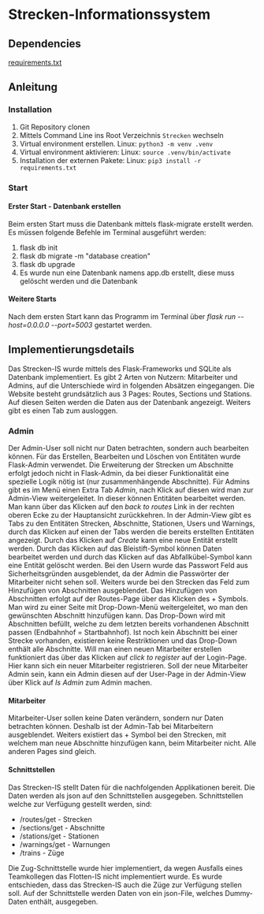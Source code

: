 # Strecken-Informationssystem

## Dependencies

[requirements.txt](./requirements.txt)

## Anleitung

### Installation
1. Git Repository clonen
2. Mittels Command Line ins Root Verzeichnis `Strecken` wechseln
3. Virtual environment erstellen. Linux: `python3 -m venv .venv`
4. Virtual environment aktivieren: Linux: `source .venv/bin/activate`
5. Installation der externen Pakete: Linux: `pip3 install -r requirements.txt`

### Start
#### Erster Start - Datenbank erstellen
Beim ersten Start muss die Datenbank mittels flask-migrate erstellt werden. Es müssen folgende Befehle im Terminal ausgeführt werden:
1. flask db init
2. flask db migrate -m "database creation"
3. flask db upgrade
4. Es wurde nun eine Datenbank namens app.db erstellt, diese muss gelöscht werden und die Datenbank

#### Weitere Starts
Nach dem ersten Start kann das Programm im Terminal über _flask run --host=0.0.0.0 --port=5003_ gestartet werden.

## Implementierungsdetails
Das Strecken-IS wurde mittels des Flask-Frameworks und SQLite als Datenbank implementiert. Es gibt 2 Arten von Nutzern: Mitarbeiter
und Admins, auf die Unterschiede wird in folgenden Absätzen eingegangen. Die Website besteht grundsätzlich aus 3 Pages: Routes, Sections und Stations. Auf diesen Seiten werden die Daten aus der Datenbank angezeigt. Weiters gibt es einen Tab zum ausloggen.

### Admin
Der Admin-User soll nicht nur Daten betrachten, sondern auch bearbeiten können. Für das Erstellen, Bearbeiten und Löschen von Entitäten wurde Flask-Admin verwendet. Die Erweiterung der Strecken um Abschnitte  erfolgt jedoch nicht in Flask-Admin, da bei dieser Funktionalität eine spezielle Logik nötig ist (nur zusammenhängende Abschnitte).
Für Admins gibt es im Menü einen Extra Tab _Admin_, nach Klick auf diesen wird man zur Admin-View weitergeleitet. In dieser können Entitäten bearbeitet werden. Man kann über das Klicken auf den _back to routes_ Link in der rechten oberen Ecke zu der Hauptansicht zurückkehren. In der Admin-View gibt es Tabs zu den Entitäten Strecken, Abschnitte, Stationen, Users und Warnings, durch das Klicken auf einen der Tabs werden die bereits erstellten Entitäten angezeigt. Durch das Klicken auf _Create_ kann eine neue Entität erstellt werden. Durch das Klicken auf das Bleistift-Symbol können Daten bearbeitet werden und durch das Klicken auf das Abfallkübel-Symbol kann eine Entität gelöscht werden. Bei den Usern wurde das Passwort Feld aus Sicherheitsgründen ausgeblendet, da der Admin die Passwörter der Mitarbeiter nicht sehen soll. Weiters wurde bei den Strecken das Feld zum Hinzufügen von Abschnitten ausgeblendet.
Das Hinzufügen von Abschnitten erfolgt auf der Routes-Page über das Klicken des + Symbols. Man wird zu einer Seite mit Drop-Down-Menü weitergeleitet, wo man den gewünschten Abschnitt hinzufügen kann. Das Drop-Down wird mit Abschnitten befüllt, welche zu dem letzten bereits vorhandenen Abschnitt passen (Endbahnhof = Startbahnhof). Ist noch kein Abschnitt bei einer Strecke vorhanden, existieren keine Restriktionen und das Drop-Down enthält alle Abschnitte.
Will man einen neuen Mitarbeiter erstellen funktioniert das über das Klicken auf _click to register_ auf der Login-Page. Hier kann sich
ein neuer Mitarbeiter registrieren. Soll der neue Mitarbeiter Admin sein, kann ein Admin diesen auf der User-Page in der Admin-View über
Klick auf _Is Admin_ zum Admin machen.

#### Mitarbeiter
Mitarbeiter-User sollen keine Daten verändern, sondern nur Daten betrachten können. Deshalb ist der Admin-Tab bei Mitarbeitern ausgeblendet.
Weiters existiert das + Symbol bei den Strecken, mit welchem man neue Abschnitte hinzufügen kann, beim Mitarbeiter nicht. Alle anderen
Pages sind gleich.

#### Schnittstellen
Das Strecken-IS stellt Daten für die nachfolgenden Applikationen bereit. Die Daten werden als json auf den Schnittstellen ausgegeben. Schnittstellen welche zur Verfügung gestellt werden, sind:
- /routes/get - Strecken
- /sections/get - Abschnitte
- /stations/get - Stationen
- /warnings/get - Warnungen
- /trains - Züge

Die Zug-Schnittstelle wurde hier implementiert, da wegen Ausfalls eines Teamkollegen das Flotten-IS nicht implementiert wurde. Es wurde entschieden, dass das Strecken-IS auch die Züge zur Verfügung stellen soll. Auf der Schnittstelle werden Daten von ein json-File, welches Dummy-Daten enthält, ausgegeben.


